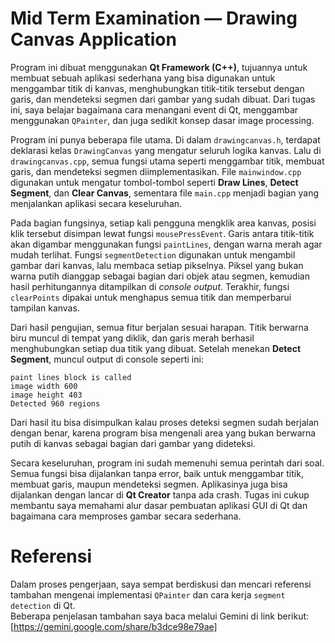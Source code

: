 # Mid Term Examination — Drawing Canvas Application

Program ini dibuat menggunakan **Qt Framework (C++)**, tujuannya untuk membuat sebuah aplikasi sederhana yang bisa digunakan untuk menggambar titik di kanvas, menghubungkan titik-titik tersebut dengan garis, dan mendeteksi segmen dari gambar yang sudah dibuat. Dari tugas ini, saya belajar bagaimana cara menangani event di Qt, menggambar menggunakan `QPainter`, dan juga sedikit konsep dasar image processing.

Program ini punya beberapa file utama. Di dalam `drawingcanvas.h`, terdapat deklarasi kelas `DrawingCanvas` yang mengatur seluruh logika kanvas. Lalu di `drawingcanvas.cpp`, semua fungsi utama seperti menggambar titik, membuat garis, dan mendeteksi segmen diimplementasikan. File `mainwindow.cpp` digunakan untuk mengatur tombol-tombol seperti **Draw Lines**, **Detect Segment**, dan **Clear Canvas**, sementara file `main.cpp` menjadi bagian yang menjalankan aplikasi secara keseluruhan.

Pada bagian fungsinya, setiap kali pengguna mengklik area kanvas, posisi klik tersebut disimpan lewat fungsi `mousePressEvent`. Garis antara titik-titik akan digambar menggunakan fungsi `paintLines`, dengan warna merah agar mudah terlihat. Fungsi `segmentDetection` digunakan untuk mengambil gambar dari kanvas, lalu membaca setiap pikselnya. Piksel yang bukan warna putih dianggap sebagai bagian dari objek atau segmen, kemudian hasil perhitungannya ditampilkan di *console output*. Terakhir, fungsi `clearPoints` dipakai untuk menghapus semua titik dan memperbarui tampilan kanvas.

Dari hasil pengujian, semua fitur berjalan sesuai harapan. Titik berwarna biru muncul di tempat yang diklik, dan garis merah berhasil menghubungkan setiap dua titik yang dibuat. Setelah menekan **Detect Segment**, muncul output di console seperti ini:

```
paint lines block is called  
image width 600  
image height 403  
Detected 960 regions
```

Dari hasil itu bisa disimpulkan kalau proses deteksi segmen sudah berjalan dengan benar, karena program bisa mengenali area yang bukan berwarna putih di kanvas sebagai bagian dari gambar yang dideteksi.

Secara keseluruhan, program ini sudah memenuhi semua perintah dari soal. Semua fungsi bisa dijalankan tanpa error, baik untuk menggambar titik, membuat garis, maupun mendeteksi segmen. Aplikasinya juga bisa dijalankan dengan lancar di **Qt Creator** tanpa ada crash. Tugas ini cukup membantu saya memahami alur dasar pembuatan aplikasi GUI di Qt dan bagaimana cara memproses gambar secara sederhana.

# Referensi
Dalam proses pengerjaan, saya sempat berdiskusi dan mencari referensi tambahan mengenai implementasi `QPainter` dan cara kerja `segment detection` di Qt.  
Beberapa penjelasan tambahan saya baca melalui Gemini di link berikut:
[https://gemini.google.com/share/b3dce98e79ae]
